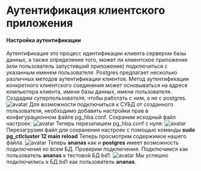 # Аутентификация клиентского приложения
#### Настройка аутентификации
Аутентификация это процесс идентификации клиента сервером базы данных, а также определение того, может ли клиентское приложение (или пользователь запустивший приложение) подключиться с указанным именем пользователя.
Postgres предлагает несколько различных методов аутентификации клиентов. Метод аутентификации конкретного клиентского соединения может основываться на адресе компьютера клиента, имени базы данных, имени пользователя.
Создадим суперпользователя, чтобы работать с ним, а не с postgres.
![avatar](https://sun9-79.userapi.com/impg/QfXarMwuPf0rwVMaVtvvD-TQC2nhek90FyTnMg/60O5O2EN5mA.jpg?size=591x88&quality=96&sign=3a0eff3b9c49bd9cb07ef58a35f2153b&type=album)
Для возможности подключиться к СУБД от созданного пользователя, необходимо добавить настройки прав в конфигурационном файле pg_hba.conf.
Сохраним исходный файл настроек:
![avatar](https://sun9-15.userapi.com/impg/MHYMD-wTOD70hbJrl5Lrw22LtV69Tic9k0T9Nw/zNWXhbNn148.jpg?size=683x32&quality=96&sign=ca5223ef2d33fde5c4139e90e922e725&type=album)
Теперь перезапишем pg_hba.conf с нуля:
![avatar](https://sun9-1.userapi.com/impg/-ztA8srFxjmuDmbeSsbQYKImrtO1lt5Wj0nElA/goKrtvvrqMw.jpg?size=610x121&quality=96&sign=4b048e9c27bfce4c8866153c6455b775&type=album)
Перезагрузим файл для сохранения настроек с помощью команды **sudo pg_ctlcluster 12 main reload**
Теперь просмотрим содержимое нашего файла.
![avatar](https://sun9-9.userapi.com/impg/831hoY_sgWZe5xS0MllQR-5fJw3Xy7kG-EKpOA/CTrcrPm7UsY.jpg?size=717x195&quality=96&sign=293cba5328b59eaad4827d0f378046da&type=album)
Теперь **ananas** как и **postgres** имеет возможность подключения ко всем БД.
Проверим подключение. Подключимся как пользователь **ananas** к тестовой БД bd1.
![avatar](https://sun9-37.userapi.com/impg/8xUbBy7ef-BCoCaVxuF-Rmm5cYrz7BhbMFhOHQ/sblTLGT3BaM.jpg?size=805x69&quality=96&sign=56a66f8771aa1508229e6b4456889f38&type=album)
Мы успешно подключились к БД bd1 как пользователь **ananas**.


